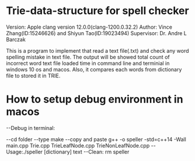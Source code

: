 # Trie-data-structure for spell checker
Version: Apple clang version 12.0.0(clang-1200.0.32.2)
Author: Vince Zhang(ID:15246626) and Shiyun Tao(ID:19023494)
Supervisor: Dr. Andre L Barczak

This is a program to implement that read a text file(.txt) and check any word spelling mistake in text file. The output will be showed total count of incorrect word text file loaded time in command line and terminial in windows 10 os and macos. Also, it compares each words from dictionary file to stored it in TRIE.

# How to setup debug environment in macos
--Debug in terminal:

--cd folder
--type make
--copy and paste g++ -o speller -std=c++14 -Wall main.cpp Trie.cpp TrieLeafNode.cpp TrieNonLeafNode.cpp 
--Usage:./speller [dictionary] text
--Clean: rm speller
